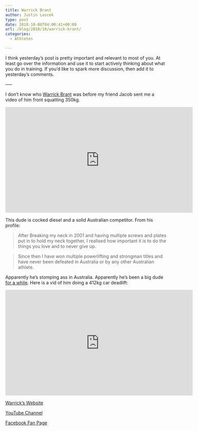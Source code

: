 ```yaml
---
title: Warrick Brant
author: Justin Lascek
type: post
date: 2010-10-06T04:00:41+00:00
url: /blog/2010/10/warrick-brant/
categories:
  - Athletes

---
```

I think yesterday&#8217;s post is pretty important and relevant to most of you. At least go over the information and use it to start actively thinking about what you do in training. If you&#8217;d like to spark more discussion, then add it to yesterday&#8217;s comments.
  
&#8212;&#8211;
  

  
I don&#8217;t know who [Warrick Brant][1] was before my friend Jacob sent me a video of him front squatting 350kg.
  

  
<span class="embed-youtube" style="text-align:center; display: block;"><iframe class='youtube-player' type='text/html' width='584' height='329' src='https://www.youtube.com/embed/G_1YtwIMg1o?version=3&#038;rel=1&#038;fs=1&#038;autohide=2&#038;showsearch=0&#038;showinfo=1&#038;iv_load_policy=1&#038;wmode=transparent' allowfullscreen='true' style='border:0;'></iframe></span>
  


This dude is cocked diesel and a solid Australian competitor. From his profile:

> After Breaking my neck in 2001 and having multiple screws and plates put in to hold my neck together, I realised how important it is to do the things you love and to never give up.
  
> Since then I have won multiple powerlifting and strongman titles and have never been defeated in Australia or by any other Australian athlete.

Apparently he&#8217;s stomping ass in Australia. Apparently he&#8217;s been a big dude [for a while][2]. Here is a vid of him doing a 412kg car deadlift:
  

  
<span class="embed-youtube" style="text-align:center; display: block;"><iframe class='youtube-player' type='text/html' width='584' height='329' src='https://www.youtube.com/embed/F1YPb-fK_vM?version=3&#038;rel=1&#038;fs=1&#038;autohide=2&#038;showsearch=0&#038;showinfo=1&#038;iv_load_policy=1&#038;wmode=transparent' allowfullscreen='true' style='border:0;'></iframe></span>
  


[Warrick&#8217;s Website][1]
  
[YouTube Channel][3]
  
[Facebook Fan Page][4]

 [1]: http://www.warrickbrant.com.au/
 [2]: http://www.youtube.com/watch?v=0X5e6r2DnVE
 [3]: http://www.youtube.com/user/warrickbrant
 [4]: http://www.facebook.com/group.php?gid=95226518884
